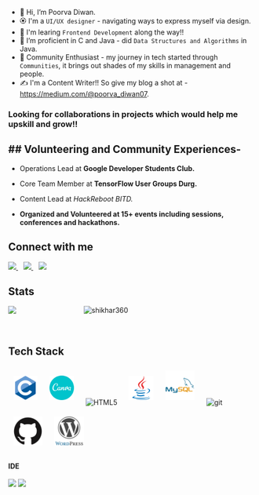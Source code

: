 - 👋 Hi, I’m Poorva Diwan.
- :rosette: I'm a `UI/UX designer` - navigating ways to express myself via design.
- :leaves: I'm learing `Frontend Development` along the way!!
- 🌱 I’m proficient in C and Java - did `Data Structures and Algorithms` in Java.
- 💞️ Community Enthusiast - my journey in tech started through `Communities`, it brings out shades of my skills in management and people.
- ✍️ I'm a Content Writer!! So give my blog a shot at -  https://medium.com/@poorva_diwan07.

<h3><b> Looking for collaborations in projects which would help me upskill and grow!! </b></h3>

<h2>## Volunteering and Community Experiences-</h2>
<p>
  
- Operations Lead at **Google Developer Students Club.**
  
- Core Team Member at **TensorFlow User Groups Durg.**
  
- Content Lead at *HackReboot BITD.* 
  
- **Organized and Volunteered at 15+ events including sessions, conferences and hackathons.**

<!---
poorvadiwan/poorvadiwan is a ✨ special ✨ repository because its `README.md` (this file) appears on your GitHub profile.
You can click the Preview link to take a look at your changes.
--->

## Connect with me
  <a href="https://twitter.com/poorva_diwan07">
    <img width="30px" src="https://www.vectorlogo.zone/logos/twitter/twitter-official.svg" />
  </a>&ensp;
  <a href="https://www.linkedin.com/in/poorva-diwan-a019971a7/">
    <img width="30px" src="https://www.vectorlogo.zone/logos/linkedin/linkedin-icon.svg" />
  </a>&ensp;
  <a href="https://www.instagram.com/poorva_diwan_07/">
    <img width="30px" src="https://www.vectorlogo.zone/logos/instagram/instagram-icon.svg" />
  </a>
  
## Stats
<p align="left" ><img src="https://github-readme-stats.vercel.app/api?username=poorvadiwan&count_private=true&show_icons=true&&theme=chartreuse-dark&include_all_commits=true" width="350">
<img align="right" src="https://github-readme-streak-stats.herokuapp.com/?user=poorvadiwan&theme=algolia" alt="shikhar360" width="350" /></p>

<br>

## Tech Stack 

<div align="left">  
<img style="margin: 10px" src="https://raw.githubusercontent.com/devicons/devicon/master/icons/c/c-original.svg" alt="C" height="50" />
<img style="margin: 10px" src="https://github.com/devicons/devicon/blob/master/icons/canva/canva-original.svg" alt="Canva" height="50" />
<img style="margin: 10px"https://github.com/devicons/devicon/blob/master/icons/html5/html5-original.svg" alt="HTML5" height="50" />
<img style="margin: 10px" src="https://raw.githubusercontent.com/devicons/devicon/master/icons/java/java-original.svg" alt="Java" height="50"/> 
<img style = "margin : 10px" src = "https://raw.githubusercontent.com/devicons/devicon/master/icons/mysql/mysql-original-wordmark.svg" alt = "mysql" height="60" />
<img style = "margin : 10px" src = "https://www.vectorlogo.zone/logos/git-scm/git-scm-icon.svg" alt = "git" height="50" />
<img style = "margin : 10px" src = "https://github.com/devicons/devicon/blob/master/icons/github/github-original.svg" alt = "github" height="60" />    
<img style = "margin : 10px" src = "https://github.com/devicons/devicon/blob/master/icons/wordpress/wordpress-original.svg" alt = "WordPress" height="60" />                                                                                                                                                
</div>

<h4> IDE </h4>
<span>
<img src = "https://img.shields.io/badge/-IntelliJ%20Idea-grey?style=for-the-badge&logo=intellij%20idea">
<img src="https://img.shields.io/badge/Visual_Studio_Code-0078D4?style=for-the-badge&logo=visual%20studio%20code&logoColor=white">
</span

<br><br>
